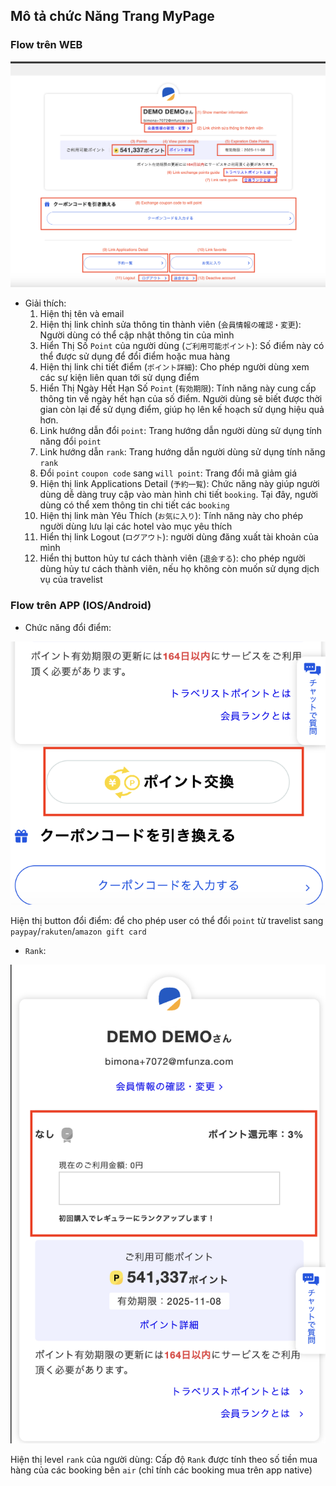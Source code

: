 
## Mô tả chức Năng Trang MyPage
### Flow trên WEB
![Mypage Flow](mypage.png)

- Giải thích:
    1. Hiện thị tên và email
    2. Hiện thị link chỉnh sửa thông tin thành viên (`会員情報の確認・変更`): Người dùng có thể cập nhật thông tin của mình
    3. Hiển Thị Số `Point` của người dùng (`ご利用可能ポイント`): Số điểm này có thể được sử dụng để đổi điểm hoặc mua hàng
    4. Hiện thị link chi tiết điểm (`ポイント詳細`): Cho phép người dùng xem các sự kiện liên quan tới sử dụng điểm
    5. Hiển Thị Ngày Hết Hạn Số `Point` (`有効期限`): Tính năng này cung cấp thông tin về ngày hết hạn của số điểm. Người dùng sẽ biết được thời gian còn lại để sử dụng điểm, giúp họ lên kế hoạch sử dụng hiệu quả hơn.
    6. Link hướng dẫn đổi `point`: Trang hướng dẫn người dùng sử dụng tính năng đổi `point`
    7. Link hướng dẫn `rank`: Trang hướng dẫn người dùng sử dụng tính năng `rank`
    8. Đổi `point` `coupon code` sang `will point`: Trang đổi mã giảm giá
    9. Hiện thị link Applications Detail (`予約一覧`): Chức năng này giúp người dùng dễ dàng truy cập vào màn hình chi tiết `booking`. Tại đây, người dùng có thể xem thông tin chi tiết các `booking`
    10. Hiện thị link màn Yêu Thích (`お気に入り`): Tính năng này cho phép người dùng lưu lại các hotel vào mục yêu thích
    11. Hiển thị link Logout (`ログアウト`): người dùng đăng xuất tài khoản của mình
    12. Hiển thị button hủy tư cách thành viên (`退会する`): cho phép người dùng hủy tư cách thành viên, nếu họ không còn muốn sử dụng dịch vụ của travelist

### Flow trên APP (IOS/Android)
- Chức năng đổi điểm:

![Alt text](exchange.png)
        
Hiện thị button đổi điểm: để cho phép user có thể đổi `point` từ travelist sang `paypay`/`rakuten`/`amazon gift card`

- `Rank`:

![Rank](rank.png)

Hiện thị level `rank` của người dùng: Cấp độ `Rank` được tính theo số tiền mua hàng của các booking bên `air` (chỉ tính các booking mua trên app native)

